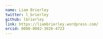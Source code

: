 ```yaml
---
name: Liam Brierley
twitter: l_brierley
github: lbrierley
link: https://liambrierley.wordpress.com/
orcid: 0000-0002-3026-4723
---
```

